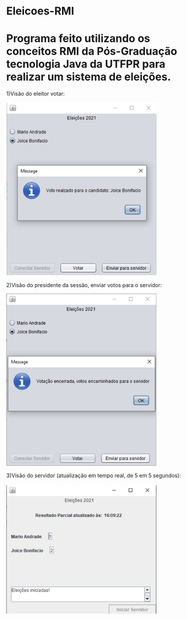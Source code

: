 # Eleicoes-RMI

# Programa feito utilizando os conceitos RMI da Pós-Graduação tecnologia Java da UTFPR para realizar um sistema de eleições.

1)Visão do eleitor votar:

<img src="https://github.com/fpreviatti/Eleicoes-RMI/blob/master/urnavoto.png" width="400px" height="auto">

2)Visão do presidente da sessão, enviar votos para o servidor:

<img src="https://github.com/fpreviatti/Eleicoes-RMI/blob/master/urnaenviarvotos.png" width="400px" height="auto">

3)Visão do servidor (atualização em tempo real, de 5 em 5 segundos):

<img src="https://github.com/fpreviatti/Eleicoes-RMI/blob/master/urnaservidor.png" width="400px" height="auto">

